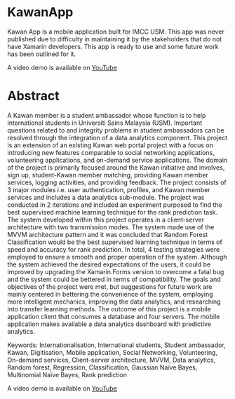 # KawanApp

Kawan App is a mobile application built for IMCC USM. This app was never published due to difficulty in maintaining it by the stakeholders that do not have Xamarin developers.
This app is ready to use and some future work has been outlined for it.

A video demo is available on <a href="https://youtu.be/39pa-ljV_nU"> YouTube </a>

# Abstract
A Kawan member is a student ambassador whose function is to help international 
students in Universiti Sains Malaysia (USM). Important questions related to and 
integrity problems in student ambassadors can be resolved through the integration of a 
data analytics component. This project is an extension of an existing Kawan web portal 
project with a focus on introducing new features comparable to social networking 
applications, volunteering applications, and on-demand service applications. The 
domain of the project is primarily focused around the Kawan initiative and involves, 
sign up, student-Kawan member matching, providing Kawan member services, logging 
activities, and providing feedback. The project consists of 3 major modules i.e. user 
authentication, profiles, and Kawan member services and includes a data analytics sub-module. 
The project was conducted in 2 iterations and included an experiment purposed 
to find the best supervised machine learning technique for the rank prediction task. The 
system developed within this project operates in a client-server architecture with two 
transmission modes. The system made use of the MVVM architecture pattern and it 
was concluded that Random Forest Classification would be the best supervised learning 
technique in terms of speed and accuracy for rank prediction. In total, 4 testing 
strategies were employed to ensure a smooth and proper operation of the system. 
Although the system achieved the desired expectations of the users, it could be 
improved by upgrading the Xamarin.Forms version to overcome a fatal bug and the 
system could be bettered in terms of compatibility. The goals and objectives of the 
project were met, but suggestions for future work are mainly centered in bettering the 
convenience of the system, employing more intelligent mechanics, improving the data 
analytics, and researching into transfer learning methods. The outcome of this project 
is a mobile application client that consumes a database and four servers. The mobile 
application makes available a data analytics dashboard with predictive analytics. 

Keywords: Internationalisation, International students, Student ambassador, Kawan, 
Digitisation, Mobile application, Social Networking, Volunteering, On-demand 
services, Client-server architecture, MVVM, Data analytics, Random forest, 
Regression, Classification, Gaussian Naïve Bayes, Multinomial Naïve Bayes, Rank 
prediction

A video demo is available on <a href="https://youtu.be/39pa-ljV_nU"> YouTube </a>

